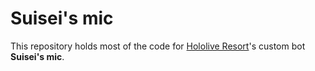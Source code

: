 # Suisei's mic
This repository holds most of the code for [Hololive Resort](https://discord.gg/HoloRes)'s custom bot **Suisei's mic**.
